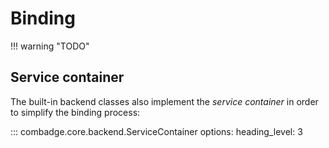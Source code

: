 # Binding

!!! warning "TODO"

## Service container

The built-in backend classes also implement the _service container_ in order to
simplify the binding process:

::: combadge.core.backend.ServiceContainer
    options:
      heading_level: 3
